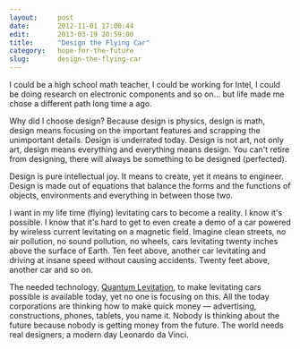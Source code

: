 ```yaml
---
layout:     post
date:       2012-11-01 17:00:44
edit:       2013-03-19 20:59:00
title:      "Design the Flying Car"
category:   hope-for-the-future
slug:       design-the-flying-car
---
```


I could be a high school math teacher, I could be working for Intel, I could be doing research on electronic components and so on… but life made me chose a different path long time a ago.

Why did I choose design? Because design is physics, design is math, design means focusing on the important features and scrapping the unimportant details. Design is underrated today. Design is not art, not only art, design means everything and everything means design. You can't retire from designing, there will always be something to be designed (perfected).

Design is pure intellectual joy. It means to create, yet it means to engineer. Design is made out of equations that balance the forms and the functions of objects, environments and everything in between those two.

I want in my life time (flying) levitating cars to become a reality. I know it's possible. I know that it's hard to get to even create a demo of a car powered by wireless current levitating on a magnetic field. Imagine clean streets, no air pollution, no sound pollution, no wheels, cars levitating twenty inches above the surface of Earth. Ten feet above, another car levitating and driving at insane speed without causing accidents. Twenty feet above, another car and so on.

The needed technology, [Quantum Levitation](http://www.quantumlevitation.com/), to make levitating cars possible is available today, yet no one is focusing on this. All the today corporations are thinking how to make quick money — advertising, constructions, phones, tablets, you name it. Nobody is thinking about the future because nobody is getting money from the future. The world needs real designers, a modern day Leonardo da Vinci.
